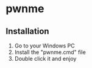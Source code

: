 # pwnme

## Installation
1. Go to your Windows PC
2. Install the "pwnme.cmd" file
3. Double click it and enjoy
